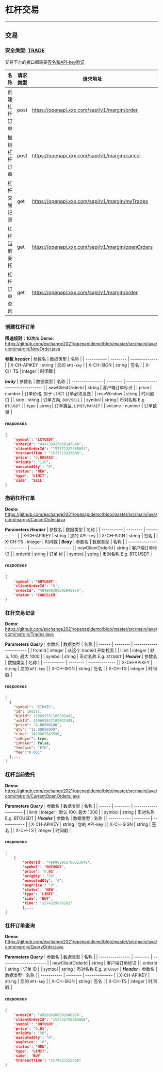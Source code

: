 # 杠杆交易
---

## 交易

### 安全类型: [TRADE](/v/general-info#jie-kou-jian-quan-lei-xing)​

交易下方的接口都需要[签名和API-key验证](/v/general-info#xu-yao-qian-ming-de-jie-kou-trade-yu-userdata)​


| 名称         | 请求类型 | 请求地址                                          | 备注 |
| ------------ | -------- | ------------------------------------------------- | ---- |
| 创建杠杆订单 | post     | https://openapi.xxx.com/sapi/v1/margin/order      |      |
| 撤销杠杆订单 | post     | https://openapi.xxx.com/sapi/v1/margin/cancel     |      |
| 杠杆交易记录 | get      | https://openapi.xxx.com/sapi/v1/margin/myTrades   |      |
| 杠杆当前委托 | get      | https://openapi.xxx.com/sapi/v1/margin/openOrders |      |
| 杠杆订单查询 | get      | https://openapi.xxx.com/sapi/v1/margin/order      |      |

### 创建杠杆订单
**限速规则：10次/s**
**Demo:**
https://github.com/exchange2021/openapidemo/blob/master/src/main/java/com/margin/NewOrder.java

**参数**
***header***
| 参数名      | 数据类型 | 名称           |
| ----------- | -------- | -------------- |
| X-CH-APIKEY | string   | 您的 `API-key` |
| X-CH-SIGN   | string   | 签名           |
| X-CH-TS     | integer  | 时间戳         |

***body***
| 参数名           | 数据类型 | 名称                                |
| ---------------- | -------- | ----------------------------------- |
| newClientOrderId | string   | 客户端订单标识                      |
| price            | number   | 订单价格, 对于 `LIMIT` 订单必须发送 |
| recvWindow       | string   | 时间窗口                            |
| side             | string   | 订单方向, `BUY/SELL`                |
| symbol           | string   | 币对名称 E.g. `BTCUSDT`             |
| type             | string   | 订单类型, `LIMIT/MARKET`            |
| volume           | number   | 订单数量                            |

##### responses
```json
{
    'symbol': 'LXTUSDT', 
    'orderId': '494736827050147840', 
    'clientOrderId': '157371322565051',
    'transactTime': '1573713225668', 
    'price': '0.005452', 
    'origQty': '110', 
    'executedQty': '0', 
    'status': 'NEW',
    'type': 'LIMIT', 
    'side': 'SELL'
}
```

### 撤销杠杆订单
 **Demo:**
https://github.com/exchange2021/openapidemo/blob/master/src/main/java/com/margin/CancelOrder.java


**Parameters**
***Header***
| 参数名      | 数据类型 | 名称         |
| ----------- | -------- | ------------ |
| X-CH-APIKEY | string   | 您的 API-key |
| X-CH-SIGN   | string   | 签名         |
| X-CH-TS     | integer  | 时间戳       |
***Body***
| 参数名           | 数据类型 | 名称                  |
| ---------------- | -------- | --------------------- |
| newClientOrderId | string   | 客户端订单标识        |
| orderId          | string   | 订单 id               |
| symbol           | string   | 币对名称 E.g. BTCUSDT |

##### responses
```json
{
    'symbol': 'BHTUSDT', 
    'clientOrderId': '0', 
    'orderId': '499890200602846976', 
    'status': 'CANCELED'
}
```

### 杠杆交易记录

**Demo:**
https://github.com/exchange2021/openapidemo/blob/master/src/main/java/com/margin/Trades.java

**Parameters**
***Query***
| 参数名 | 数据类型 | 名称                    |
| ------ | -------- | ----------------------- |
| fromId | integer  | 从这个 tradeId 开始检索 |
| limit  | integer  | 默认 100; 最大 1000     |
| symbol | string   | 币对名称 E.g. `BTCUSDT` |
***Header***
| 参数名      | 数据类型 | 名称           |
| ----------- | -------- | -------------- |
| X-CH-APIKEY | string   | 您的 `API-key` |
| X-CH-SIGN   | string   | 签名           |
| X-CH-TS     | integer  | 时间戳         |

##### responses
```json
[
  {
    "symbol": "ETHBTC",
    "id": 100211,
    "bidId": 150695552109032492,
    "askId": 150695552109032493,
    "price": "4.00000100",
    "qty": "12.00000000",
    "time": 1499865549590,
    "isBuyer": true,
    "isMaker": false,
    "feeCoin": "ETH",
    "fee":"0.001"
  },...
]
```
### 杠杆当前委托
**Demo:**
https://github.com/exchange2021/openapidemo/blob/master/src/main/java/com/margin/CurrentOpenOrders.java

**Parameters**
***Query***
| 参数名 | 数据类型 | 名称                  |
| ------ | -------- | --------------------- |
| limit  | integer  | 默认 100; 最大 1000   |
| symbol | string   | 币对名称 E.g. BTCUSDT |
***Header***
| 参数名      | 数据类型 | 名称         |
| ----------- | -------- | ------------ |
| X-CH-APIKEY | string   | 您的 API-key |
| X-CH-SIGN   | string   | 签名         |
| X-CH-TS     | integer  | 时间戳       |

##### responses
```json
[
    {
        'orderId': '499902955766523648', 
        'symbol': 'BHTUSDT', 
        'price': '0.01', 
        'origQty': '50', 
        'executedQty': '0', 
        'avgPrice': '0', 
        'status': 'NEW', 
        'type': 'LIMIT', 
        'side': 'BUY', 
        'time': '1574329076202'
        },...
]
```
### 杠杆订单查询
 **Demo:**
https://github.com/exchange2021/openapidemo/blob/master/src/main/java/com/margin/QueryOrder.java

**Parameters**
***Query***
| 参数名           | 数据类型 | 名称                    |
| ---------------- | -------- | ----------------------- |
| newClientOrderId | string   | 客户端订单标识          |
| orderId          | string   | 订单 ID                 |
| symbol           | string   | 币对名称 E.g. `BTCUSDT` |
***Header***
| 参数名      | 数据类型 | 名称           |
| ----------- | -------- | -------------- |
| X-CH-APIKEY | string   | 您的 `API-key` |
| X-CH-SIGN   | string   | 签名           |
| X-CH-TS     | integer  | 时间戳         |

##### responses
```json
{
    'orderId': '499890200602846976', 
    'clientOrderId': '157432755564968', 
    'symbol': 'BHTUSDT', 
    'price': '0.01', 
    'origQty': '50', 
    'executedQty': '0', 
    'avgPrice': '0', 
    'status': 'NEW', 
    'type': 'LIMIT', 
    'side': 'BUY', 
    'transactTime': '1574327555669'
}
```

